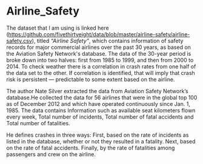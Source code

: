 # Airline_Safety
The dataset that I am using is linked here (https://github.com/fivethirtyeight/data/blob/master/airline-safety/airline-safety.csv), titled *“Airline Safety”*,
which contains information of safety records for major commercial airlines over the past 30 years, as based on the Aviation Safety Network's database. The data of the 30-year period is broke down into two halves: first from 1985 to 1999, and then from 2000 to 2014. To check weather there is a correlation in crash rates from one half of the data set to the other. If correlation is identified, that will imply that crash risk is persistent — predictable to some extent based on the airline.

The author Nate Silver extracted the data from Aviation Safety Network’s database.He collected the data for 56 airlines that were in the global top 100 as of December 2012 and which have operated continuously since Jan. 1, 1985. The data contains Information such as available seat kilometers flown every week, Total number of incidents, Total number of fatal accidents and Total number of fatalities.

He defines crashes in three ways:
First, based on the rate of incidents as listed in the database, whether or not they resulted in a fatality.
Next, based on the rate of fatal accidents.
Finally, by the rate of fatalities among passengers and crew on the airline.
